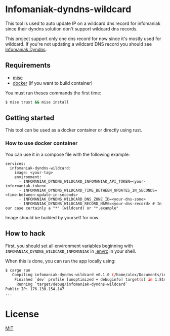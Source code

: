 # Infomaniak-dyndns-wildcard

This tool is used to auto update IP on a wildcard dns record for infomaniak
since their dyndns solution don't support wildcard dns records.

This project support only one dns record for now since it's mostly used for
wildcard. If you're not updating a wildcard DNS record you should see
[Infomaniak Dyndns](https://www.infomaniak.com/fr/domaines/dyndns).

## Requirements

- [mise](https://mise.jdx.dev/)
- [docker](https://www.docker.com/) (if you want to build container)

You must run theses commands the first time:

```sh
$ mise trust && mise install
```

## Getting started

This tool can be used as a docker container or directly using rust.

### How to use docker container

You can use it in a compose file with the following example:

```docker-compose
services:
  infomaniak-dyndns-wildcard:
    image: <your-tag>
    environment:
      - INFOMANIAK_DYNDNS_WILDCARD_INFOMANIAK_API_TOKEN=<your-informaniak-token>
      - INFOMANIAK_DYNDNS_WILDCARD_TIME_BETWEEN_UPDATES_IN_SECONDS=<time-between-update-in-seconds>
      - INFOMANIAK_DYNDNS_WILDCARD_DNS_ZONE_ID=<your-dns-zone>
      - INFOMANIAK_DYNDNS_WILDCARD_RECORD_NAME=<your-dns-record> # In our case certainly a "*" (wildcard) or "*.example"
```

Image should be builded by yourself for now.

## How to hack

First, you should set all environment variables beginning with
`INFOMANIAK_DYNDNS_WILDCARD_INFOMANIAK` in [.envrc](./.envrc) in your shell.

When this is done, you can run the app locally using:

```sh
$ cargo run
   Compiling infomaniak-dyndns-wildcard v0.1.0 (/home/alex/Documents/infomaniak-dyndns-wildcard-domain)
    Finished `dev` profile [unoptimized + debuginfo] target(s) in 1.81s
     Running `target/debug/infomaniak-dyndns-wildcard`
Public IP: 176.130.154.147
...
```

# License

[MIT](./LICENSE)